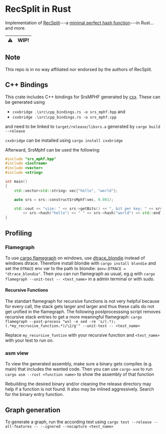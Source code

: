 # RecSplit in Rust
Implementation of [RecSplit](https://arxiv.org/abs/1910.06416)---a [minimal perfect hash function](https://en.wikipedia.org/wiki/Perfect_hash_function#Minimal_perfect_hash_function)---in Rust... and more.



| ⚠️   | WIP! |
| --- | ---- |


## Note
This repo is in no way affiliated nor endorsed by the authors of RecSplit.


## C++ Bindings
This crate includes C++ bindings for SrsMPHF generated by [cxx](https://cxx.rs/index.html).
These can be generated using 
- `cxxbridge .\src\cpp_bindings.rs -o srs_mphf.hpp` and
- `cxxbridge .\src\cpp_bindings.rs -o srs_mphf.cpp`

and need to be linked to `target/release/libsrs.a` generated by `cargo build --release`

`cxxbridge` can be installed using `cargo install cxxbridge`


Afterward, SrsMphf can be used the following:
```c++
#include "srs_mphf.hpp"
#include <iostream>
#include <vector>
#include <string>

int main()
{
    std::vector<std::string> vec{"hello", "world"};

    auto srs = srs::constructSrsMphf(vec, 0.001);

    std::cout << "size: " << srs->getBits() << ", bit per key: " << srs->getBitsPerKey() << ", hashes: " 
        << srs->hash("hello") << " " << srs->hash("world") << std::endl;
}

```

## Profiling
### Flamegraph
To use [cargo flamegraph](https://github.com/flamegraph-rs/flamegraph) on windows, use [dtrace_blondie](https://github.com/nico-abram/blondie/) instead of windows dtrace.
Therefore install blondie with `cargo install blondie` and set the `DTRACE` env var to the path to blondie:
`$env:DTRACE = "dtrace_blondie"`.
Then you can run flamegraph as usual, eg.g with `cargo flamegraph --unit-test -- <test_name>` in a admin terminal or with sudo.

#### Recursive Functions
The standart flamegraph for recursive functions is not very helpful because for every call, the stack gets larger and larger and thus these calls do not get unified in the flamegraph.
The following postprocesssing script removes recursive stack entries to get a more meaningful flamegraph:
`cargo flamegraph --post-process "wsl -e sed -re 's/(.*);(.*my_recrusive_function.*)/\2/g'" --unit-test -- <test_name>`

Replace `my_recursive_funtion` with your recursive function and `<test_name>` with your test to run on.

### asm view
To view the generated assembly, make sure a binary gets compiles (e.g. main) that includes the wanted code.
Then you can use `cargo-asm` to run `cargo asm --rust <function name>` to show the assembly of that function

Rebuilding the desired binary and/or cleaning the release directory may help if a function is not found. It also may be inlined aggressively. Search for the binary entry function.

## Graph generation
To generate a graph, run the according test using
`cargo test --release --all-features -- --ignored --nocapture <test_name>`